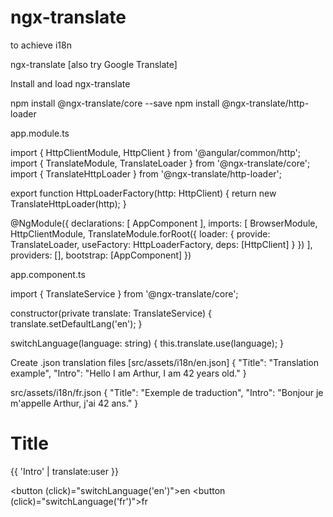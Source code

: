 # ngx-translate
to achieve i18n 

ngx-translate  [also try Google Translate]

Install and load ngx-translate

npm install @ngx-translate/core --save 
npm install @ngx-translate/http-loader

app.module.ts

import { HttpClientModule, HttpClient } from '@angular/common/http';
import { TranslateModule, TranslateLoader } from '@ngx-translate/core';
import { TranslateHttpLoader } from '@ngx-translate/http-loader';

export function HttpLoaderFactory(http: HttpClient) {
  return new TranslateHttpLoader(http);
}

@NgModule({
  declarations: [
    AppComponent
  ],
  imports: [
    BrowserModule,
    HttpClientModule,
    TranslateModule.forRoot({
      loader: {
        provide: TranslateLoader,
        useFactory: HttpLoaderFactory,
        deps: [HttpClient]
      }
    })
  ],
  providers: [],
  bootstrap: [AppComponent]
})

app.component.ts

import { TranslateService } from '@ngx-translate/core';

constructor(private translate: TranslateService) {
    translate.setDefaultLang('en');
  }
  
 switchLanguage(language: string) {
    this.translate.use(language);
  }
 
Create .json translation files [src/assets/i18n/en.json]
{
    "Title": "Translation example",
    "Intro": "Hello I am Arthur, I am 42 years old."
}

src/assets/i18n/fr.json
{
    "Title": "Exemple de traduction",
    "Intro": "Bonjour je m'appelle Arthur, j'ai 42 ans."
}

<h1 translate>Title</h1>
<div>
  {{ 'Intro' | translate:user }}
</div>

<button (click)="switchLanguage('en')">en</button>
<button (click)="switchLanguage('fr')">fr</button>
